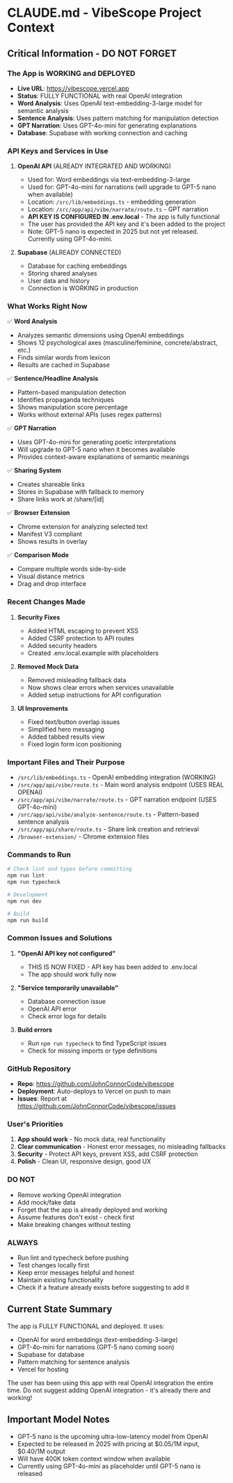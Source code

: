 # CLAUDE.md - VibeScope Project Context

## Critical Information - DO NOT FORGET

### The App is WORKING and DEPLOYED
- **Live URL**: https://vibescope.vercel.app
- **Status**: FULLY FUNCTIONAL with real OpenAI integration
- **Word Analysis**: Uses OpenAI text-embedding-3-large model for semantic analysis
- **Sentence Analysis**: Uses pattern matching for manipulation detection  
- **GPT Narration**: Uses GPT-4o-mini for generating explanations
- **Database**: Supabase with working connection and caching

### API Keys and Services in Use

1. **OpenAI API** (ALREADY INTEGRATED AND WORKING)
   - Used for: Word embeddings via text-embedding-3-large
   - Used for: GPT-4o-mini for narrations (will upgrade to GPT-5 nano when available)
   - Location: `/src/lib/embeddings.ts` - embedding generation
   - Location: `/src/app/api/vibe/narrate/route.ts` - GPT narration
   - **API KEY IS CONFIGURED IN .env.local** - The app is fully functional
   - The user has provided the API key and it's been added to the project
   - Note: GPT-5 nano is expected in 2025 but not yet released. Currently using GPT-4o-mini.

2. **Supabase** (ALREADY CONNECTED)
   - Database for caching embeddings
   - Storing shared analyses
   - User data and history
   - Connection is WORKING in production

### What Works Right Now

✅ **Word Analysis**
- Analyzes semantic dimensions using OpenAI embeddings
- Shows 12 psychological axes (masculine/feminine, concrete/abstract, etc.)
- Finds similar words from lexicon
- Results are cached in Supabase

✅ **Sentence/Headline Analysis**  
- Pattern-based manipulation detection
- Identifies propaganda techniques
- Shows manipulation score percentage
- Works without external APIs (uses regex patterns)

✅ **GPT Narration**
- Uses GPT-4o-mini for generating poetic interpretations
- Will upgrade to GPT-5 nano when it becomes available
- Provides context-aware explanations of semantic meanings

✅ **Sharing System**
- Creates shareable links
- Stores in Supabase with fallback to memory
- Share links work at /share/[id]

✅ **Browser Extension**
- Chrome extension for analyzing selected text
- Manifest V3 compliant
- Shows results in overlay

✅ **Comparison Mode**
- Compare multiple words side-by-side
- Visual distance metrics
- Drag and drop interface

### Recent Changes Made

1. **Security Fixes**
   - Added HTML escaping to prevent XSS
   - Added CSRF protection to API routes
   - Added security headers
   - Created .env.local.example with placeholders

2. **Removed Mock Data**
   - Removed misleading fallback data
   - Now shows clear errors when services unavailable
   - Added setup instructions for API configuration

3. **UI Improvements**
   - Fixed text/button overlap issues
   - Simplified hero messaging
   - Added tabbed results view
   - Fixed login form icon positioning

### Important Files and Their Purpose

- `/src/lib/embeddings.ts` - OpenAI embedding integration (WORKING)
- `/src/app/api/vibe/route.ts` - Main word analysis endpoint (USES REAL OPENAI)
- `/src/app/api/vibe/narrate/route.ts` - GPT narration endpoint (USES GPT-4o-mini)
- `/src/app/api/vibe/analyze-sentence/route.ts` - Pattern-based sentence analysis
- `/src/app/api/share/route.ts` - Share link creation and retrieval
- `/browser-extension/` - Chrome extension files

### Commands to Run

```bash
# Check lint and types before committing
npm run lint
npm run typecheck

# Development
npm run dev

# Build
npm run build
```

### Common Issues and Solutions

1. **"OpenAI API key not configured"**
   - THIS IS NOW FIXED - API key has been added to .env.local
   - The app should work fully now

2. **"Service temporarily unavailable"**  
   - Database connection issue
   - OpenAI API error
   - Check error logs for details

3. **Build errors**
   - Run `npm run typecheck` to find TypeScript issues
   - Check for missing imports or type definitions

### GitHub Repository
- **Repo**: https://github.com/JohnConnorCode/vibescope
- **Deployment**: Auto-deploys to Vercel on push to main
- **Issues**: Report at https://github.com/JohnConnorCode/vibescope/issues

### User's Priorities

1. **App should work** - No mock data, real functionality
2. **Clear communication** - Honest error messages, no misleading fallbacks  
3. **Security** - Protect API keys, prevent XSS, add CSRF protection
4. **Polish** - Clean UI, responsive design, good UX

### DO NOT
- Remove working OpenAI integration
- Add mock/fake data
- Forget that the app is already deployed and working
- Assume features don't exist - check first
- Make breaking changes without testing

### ALWAYS
- Run lint and typecheck before pushing
- Test changes locally first
- Keep error messages helpful and honest
- Maintain existing functionality
- Check if a feature already exists before suggesting to add it

## Current State Summary

The app is FULLY FUNCTIONAL and deployed. It uses:
- OpenAI for word embeddings (text-embedding-3-large)
- GPT-4o-mini for narrations (GPT-5 nano coming soon)
- Supabase for database
- Pattern matching for sentence analysis
- Vercel for hosting

The user has been using this app with real OpenAI integration the entire time. Do not suggest adding OpenAI integration - it's already there and working!

## Important Model Notes
- GPT-5 nano is the upcoming ultra-low-latency model from OpenAI
- Expected to be released in 2025 with pricing at $0.05/1M input, $0.40/1M output
- Will have 400K token context window when available
- Currently using GPT-4o-mini as placeholder until GPT-5 nano is released